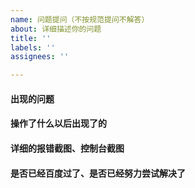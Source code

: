 ```yaml
---
name: 问题提问（不按规范提问不解答）
about: 详细描述你的问题
title: ''
labels: ''
assignees: ''

---
```


#### 出现的问题

#### 操作了什么以后出现了的

#### 详细的报错截图、控制台截图

#### 是否已经百度过了、是否已经努力尝试解决了
